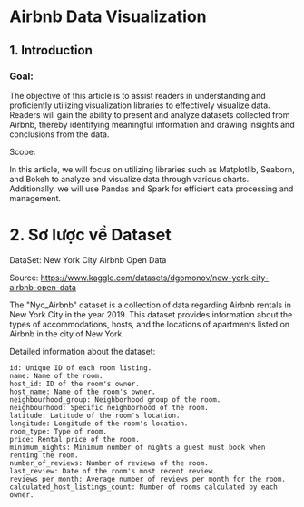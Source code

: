 
# Airbnb Data Visualization
## 1. Introduction
### Goal:
The objective of this article is to assist readers in understanding and proficiently utilizing visualization libraries to effectively visualize data. Readers will gain the ability to present and analyze datasets collected from Airbnb, thereby identifying meaningful information and drawing insights and conclusions from the data.

Scope:

In this article, we will focus on utilizing libraries such as Matplotlib, Seaborn, and Bokeh to analyze and visualize data through various charts. Additionally, we will use Pandas and Spark for efficient data processing and management.

# 2. Sơ lược về Dataset
DataSet: New York City Airbnb Open Data

Source: https://www.kaggle.com/datasets/dgomonov/new-york-city-airbnb-open-data

The "Nyc_Airbnb" dataset is a collection of data regarding Airbnb rentals in New York City in the year 2019. This dataset provides information about the types of accommodations, hosts, and the locations of apartments listed on Airbnb in the city of New York.

Detailed information about the dataset:

    id: Unique ID of each room listing.
    name: Name of the room.
    host_id: ID of the room's owner.
    host_name: Name of the room's owner.
    neighbourhood_group: Neighborhood group of the room.
    neighbourhood: Specific neighborhood of the room.
    latitude: Latitude of the room's location.
    longitude: Longitude of the room's location.
    room_type: Type of room.
    price: Rental price of the room.
    minimum_nights: Minimum number of nights a guest must book when renting the room.
    number_of_reviews: Number of reviews of the room.
    last_review: Date of the room's most recent review.
    reviews_per_month: Average number of reviews per month for the room.
    calculated_host_listings_count: Number of rooms calculated by each owner.
